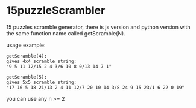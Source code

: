 # 15puzzleScrambler
15 puzzles scramble generator, there is js version and python version with the same function name called getScramble(N).

usage example:
```
getScramble(4):
gives 4x4 scramble string:
"9 5 11 12/15 2 4 3/6 10 8 0/13 14 7 1"

getScramble(5):
gives 5x5 scramble string:
"17 16 5 18 21/13 2 4 11 12/7 20 10 14 3/8 24 9 15 23/1 6 22 0 19"
```

you can use any n >= 2

